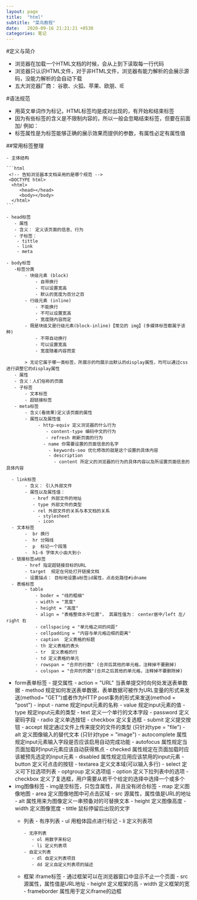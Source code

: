 ```yaml
---
layout: page
title:  "html"
subtitle: "菜鸟教程"
date:   2020-09-16 21:21:21 +0530
categories: 笔记
--- 
```


#定义与简介 

   - 浏览器在加载一个HTML文档的时候，会从上到下读取每一行代码  
   - 浏览器只认识HTML文件，对于非HTML文件，浏览器有能力解析的会展示源码，没能力解析的会自动下载 
   - 五大浏览器厂商： 谷歌、火狐、苹果、欧朋、IE

#语法规范 
 
   - 用英文单词作为标记，HTML标签均是成对出现的，有开始和结束标签
   - 因为有些标签的含义是不限制内容的，所以一般会忽略结束标签，但要在前面加/
     例如：<img src="" />
   - 标签属性是为标签能够正确的展示效果而提供的参数，有属性必定有属性值

  ##常用标签整理

    - 主体结构
  
    ```html
     <!-- 告知浏览器本文档采用的是哪个规范 -->
     <DOCTYPE html>
      <html>
         <head></head>
         <body></body>
      </html>
    ```
    
    - head标签
       - 属性
       - 含义： 定义该页面的信息、行为
       - 子标签： 
        - tittle
        - link 
        - meta
  
    - body标签 
       -标签分类
           - 块级元素 (block)
               - 自带换行
               - 可以设置宽高
               - 默认的宽度为百分之百
           - 行级元素 (inline)
               - 不能换行
               - 不可以设置宽高
               - 宽度随内容而定   
           - 既是块级又是行级元素(block-inline)【常见的 img】(多媒体标签都属于该种)
               - 不带自动换行
               - 可以设置宽高
               - 宽度随着内容而变

           > 无论它属于哪一类标签，所展示的均展示出默认的display属性，均可以通过css进行调整它的display属性        
       - 属性
       - 含义：人们俗称的页面
       - 子标签
           - 文本标签
           - 超链接标签
       - meta标签
           - 含义(看效果)定义该页面的属性
           - 属性以及属性值
                - http-equiv 定义浏览器的什么行为
                   - content-type 编码中文的行为
                   - refresh 刷新页面的行为
                  - name 你需要设置的页面信息的名字
                    - keywords-seo 优化修改的就是这个设置的具体内容
                    - description   
                      - content 所定义的浏览器的行为的具体内容以及所设置页面信息的具体内容

      - link标签 
           - 含义： 引入外部文件
           - 属性以及属性值：
              - href 外部文件的地址
              - type 外部文件的类型
              - rel 外部文件的关系与本文档的关系
                - stylesheet
                - icon
      - 文本标签 
           -  br 换行
           -  hr 分隔线
           -  p  标记一个段落
           -  h1-6 字体大小由大到小             
      - 链接标签a标签 
           - href 指定超链接目标的URL
           - target  规定在何处打开链接文档
           - 设置描点： 目标地设置a标签id属性，点击处路径#idname
      - 表格标签 
           - table 
               - boder = "线的粗细" 
               - width = "宽度"
               - height = "高度"
               - align = "表格整体水平位置"， 其属性值为： center居中/left 左/ right 右 
               - cellspacing = "单元格之间的间距" 
               - cellpadding = "内容与单元格边框的距离" 
               - caption  定义表格的标题 
               - th 定义表格的表头
               - tr  定义表格的行
               - td 定义表格的单元
               - rowspan = "合并的行数" (合并后其他的单元格，注释掉不要删掉)
               - colspan = "合并的列数"(合并之后其他的单元格，注释掉不要删除掉)
              
   - form表单标签 
         - 提交属性 
                -  action = "URL" 当表单提交时向何处发送表单数据
                -   method   规定如何发送表单数据，表单数据可被作为URL变量的形式来发送(method= "GET")或者作为HTTP post事务的形式来发送(method = "post")
         - input 
               - name 规定input元素的名称
               - value 规定input元素的值
               - type 规定input元素的类型
                  - text 定义一个单行的文本字段
                  - password 定义密码字段
                  - radio 定义单选按钮
                  - checkbox 定义复选框
                  - submit 定义提交按钮
               - accept 规定通过文件上传来提交的文件的类型 (只针对type = "file")
               - alt 定义图像输入的替代文本 (只针对type = "image")
               - autocomplete 属性规定input元素输入字段是否应该启用自动完成功能
               - autofocus 属性规定当页面加载时input元素应该自动获得焦点
               - checked 属性规定在页面加载时应该被预先选定的input元素
               - disabled 属性规定应用应该禁用的input元素
         - button 定义可点击的按钮
         - textarea 定义文本域(可以输入多行)
         - select 定义可下拉选项列表
         - optgroup 定义选项组
         - option 定义下拉列表中的选项
         - checkbox 定义了复选框，用户需要从若干个给定的选择中选择一个或多个
   - img图像标签 
            - img是空标签，只包含属性，并且没有闭合标签
            - map 定义图像地图
            - area 定义图像地图中可点击区域
            - src 源属性，属性值是URL的地址
            - alt 属性用来为图像定义一串预备对的可替换文本
            - height 定义图像高度
            - width 定义图像宽度
            - tittle 鼠标停留后出现的文字
      - 列表
            - 有序列表 
               - ul 用粗体园点进行标记
               - li 定义列表项

            - 无序列表 
               - ol 用数字来标记
               - li 定义列表项  
            - 自定义列表
               - dl 自定义列表项目
               - dd 定义自定义列表项的描述   
      - 框架 iframe标签
            - 通过框架可以在浏览器窗口中显示不止一个页面
            -  src 源属性，属性值是URL地址
            - height 定义框架的高 
            - width 定义框架的宽
            - frameborder 属性用于定义iframe的边框


              



                

                               
                      




